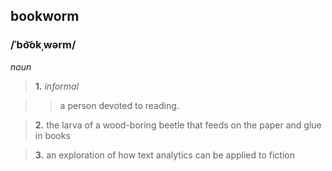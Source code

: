 ## bookworm
### /ˈbo͝okˌwərm/
*noun*

> **1.** *informal*

>> a person devoted to reading.

> **2.** the larva of a wood-boring beetle that feeds on the paper and glue in books

> **3.** an exploration of how text analytics can be applied to fiction
